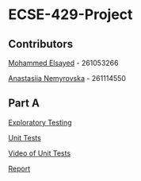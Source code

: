 # ECSE-429-Project

## Contributors
[Mohammed Elsayed](https://github.com/mohdels) - 261053266

[Anastasiia Nemyrovska](https://github.com/ananemyro) - 261114550

## Part A
[Exploratory Testing](https://github.com/mohdels/ECSE-429-Project/tree/Todos/Exploratory%20Tests)

[Unit Tests](https://github.com/mohdels/ECSE-429-Project/tree/Todos/src/test/unitTests)

[Video of Unit Tests]([TBD](https://www.youtube.com/watch?v=1gXNgEQluVY))

[Report]([TBD](https://github.com/mohdels/ECSE-429-Project/blob/master/Part%20A%20Report.pdf))
